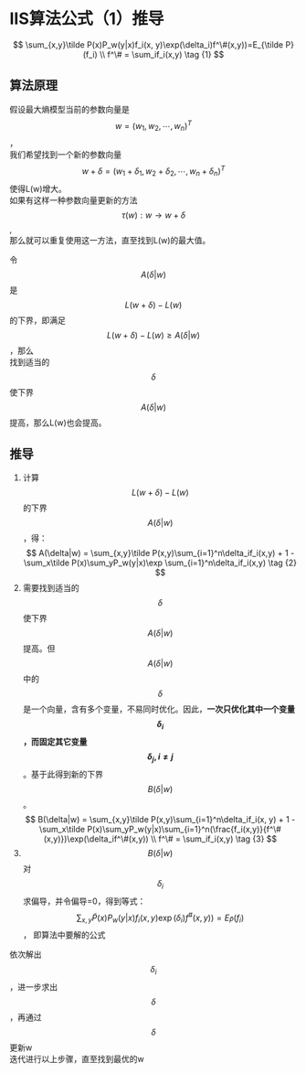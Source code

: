 # IIS算法公式（1）推导

$$
\sum_{x,y}\tilde P(x)P_w(y|x)f_i(x, y)\exp(\delta_i)f^\#(x,y))=E_{\tilde P}(f_i)   \\
f^\# = \sum_if_i(x,y)   \tag {1}
$$

## 算法原理  

假设最大熵模型当前的参数向量是$$w=(w_1,w_2,\cdots,w_n)^T$$，  
我们希望找到一个新的参数向量$$w+\delta = (w_1+\delta_1,w_2+\delta_2,\cdots,w_n+\delta_n)^T$$使得L(w)增大。  
如果有这样一种参数向量更新的方法$$\tau(w):w \rightarrow w+\delta$$,  
那么就可以重复使用这一方法，直至找到L(w)的最大值。  

令$$A(\delta|w)$$是$$L(w+\delta) - L(w)$$的下界，即满足$$L(w+\delta) - L(w) \ge A(\delta|w)$$，那么  
找到适当的$$\delta$$使下界$$A(\delta|w)$$提高，那么L(w)也会提高。  

## 推导
1. 计算$$L(w+\delta) - L(w)$$的下界$$A(\delta|w)$$，得： 
$$
A(\delta|w) = \sum_{x,y}\tilde P(x,y)\sum_{i=1}^n\delta_if_i(x,y) + 1 - \sum_x\tilde P(x)\sum_yP_w(y|x)\exp \sum_{i=1}^n\delta_if_i(x,y)  \tag {2}
$$
2. 需要找到适当的$$\delta$$使下界$$A(\delta|w)$$提高。但$$A(\delta|w)$$中的$$\delta$$是一个向量，含有多个变量，不易同时优化。因此，**一次只优化其中一个变量$$\delta_i$$，而固定其它变量$$\delta_j,i \neq j$$**。基于此得到新的下界$$B(\delta|w)$$。  
$$
B(\delta|w) = \sum_{x,y}\tilde P(x,y)\sum_{i=1}^n\delta_if_i(x, y) + 1 - \sum_x\tilde P(x)\sum_yP_w(y|x)\sum_{i=1}^n(\frac{f_i(x,y)}{f^\#(x,y)})\exp(\delta_if^\#(x,y))  \\
f^\# = \sum_if_i(x,y)   \tag {3}
$$
3. $$B(\delta|w)$$对$$\delta_i$$求偏导，并令偏导=0，得到等式：  
$$
\sum_{x,y}\tilde P(x)P_w(y|x)f_i(x, y)\exp(\delta_i)f^\#(x,y))=E_{\tilde P}(f_i)  \tag {3}
$$，
即算法中要解的公式

依次解出$$\delta_i$$，进一步求出$$\delta$$，再通过$$\delta$$更新w  
迭代进行以上步骤，直至找到最优的w